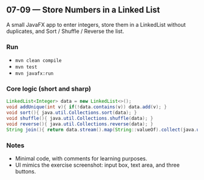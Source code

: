 ## 07-09 — Store Numbers in a Linked List

A small JavaFX app to enter integers, store them in a LinkedList without duplicates, and Sort / Shuffle / Reverse the list.

### Run

- `mvn clean compile`
- `mvn test`
- `mvn javafx:run`

### Core logic (short and sharp)

```java
LinkedList<Integer> data = new LinkedList<>();
void addUnique(int v){ if(!data.contains(v)) data.add(v); }
void sort(){ java.util.Collections.sort(data); }
void shuffle(){ java.util.Collections.shuffle(data); }
void reverse(){ java.util.Collections.reverse(data); }
String join(){ return data.stream().map(String::valueOf).collect(java.util.stream.Collectors.joining(" ")); }
```

### Notes

- Minimal code, with comments for learning purposes.
- UI mimics the exercise screenshot: input box, text area, and three buttons.


